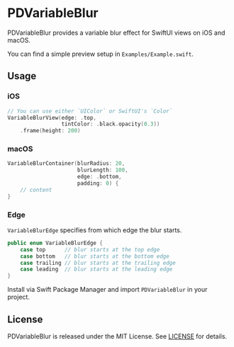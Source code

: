 # PDVariableBlur

PDVariableBlur provides a variable blur effect for SwiftUI views on iOS and macOS.

You can find a simple preview setup in `Examples/Example.swift`.

## Usage

### iOS

```swift
// You can use either `UIColor` or SwiftUI's `Color`
VariableBlurView(edge: .top,
                 tintColor: .black.opacity(0.3))
    .frame(height: 200)
```

### macOS

```swift
VariableBlurContainer(blurRadius: 20,
                      blurLength: 100,
                      edge: .bottom,
                      padding: 0) {
    // content
}
```

### Edge

`VariableBlurEdge` specifies from which edge the blur starts.

```swift
public enum VariableBlurEdge {
    case top      // blur starts at the top edge
    case bottom   // blur starts at the bottom edge
    case trailing // blur starts at the trailing edge
    case leading  // blur starts at the leading edge
}
```

Install via Swift Package Manager and import `PDVariableBlur` in your project.

## License

PDVariableBlur is released under the MIT License. See [LICENSE](LICENSE) for details.
